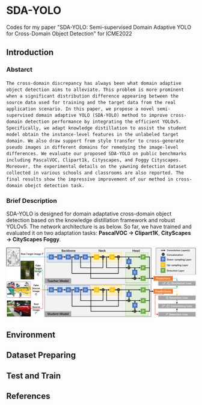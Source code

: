 # SDA-YOLO
Codes for my paper "SDA-YOLO: Semi-supervised Domain Adaptive YOLO for Cross-Domain Object Detection" for ICME2022

## Introduction

### Abstarct
`The cross-domain discrepancy has always been what domain adaptive object detection aims to alleviate. This problem is more prominent when a significant distribution difference appearing between the source data used for training and the target data from the real application scenario. In this paper, we propose a novel semi-supervised domain adaptive YOLO (SDA-YOLO) method to improve cross-domain detection performance by integrating the efficient YOLOv5. Specifically, we adapt knowledge distillation to assist the student model obtain the instance-level features in the unlabeled target domain. We also draw support from style transfer to cross-generate pseudo images in different domains for remedying the image-level differences. We evaluate our proposed SDA-YOLO on public benchmarks including PascalVOC, Clipart1k, Cityscapes, and Foggy Cityscapes. Moreover, the experimental details on the yawning detection dataset collected in various schools and classrooms are also reported. The final results show the impressive improvement of our method in cross-domain obejct detection task.`

### Brief Description

SDA-YOLO is designed for domain adaptative cross-domain object detection based on the knowledge distillation framework and robust YOLOv5. The network architecture is as below. So far, we have trained and evaluated it on two adaptation tasks: **PascalVOC → Clipart1K**, **CityScapes → CityScapes Foggy**.

![example1](./images/figure1.png)


## Environment

## Dataset Preparing

## Test and Train

## References



